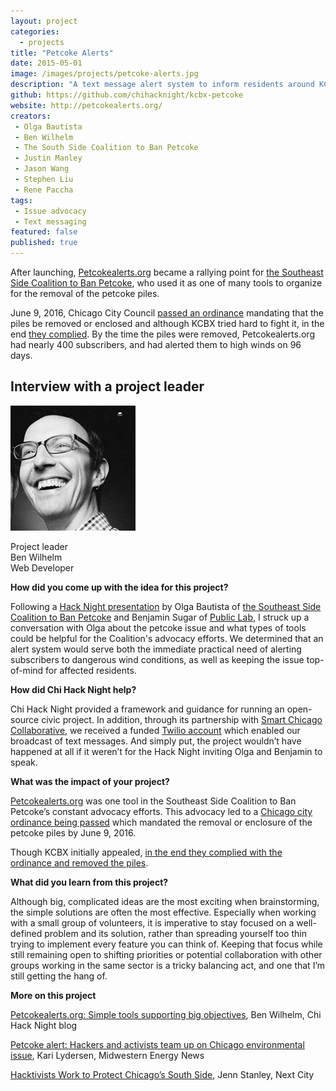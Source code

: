 ```yaml
---
layout: project
categories: 
  - projects
title: "Petcoke Alerts"
date: 2015-05-01
image: /images/projects/petcoke-alerts.jpg
description: "A text message alert system to inform residents around KCBX Terminals in Chicago's 10th Ward that windspeed is high, and that they are therefore at increased risk of exposure to petroleum coke ('petcoke')."
github: https://github.com/chihacknight/kcbx-petcoke
website: http://petcokealerts.org/
creators: 
 - Olga Bautista
 - Ben Wilhelm
 - The South Side Coalition to Ban Petcoke
 - Justin Manley
 - Jason Wang
 - Stephen Liu
 - Rene Paccha
tags:
 - Issue advocacy
 - Text messaging
featured: false
published: true
---
```


After launching, [Petcokealerts.org](http://petcokealerts.org/) became a rallying point for [the Southeast Side Coalition to Ban Petcoke](https://www.facebook.com/Chicago-South-East-Side-Coalition-To-Ban-Petcoke-848330295223606/), who used it as one of many tools to organize for the removal of the petcoke piles.

June 9, 2016, Chicago City Council [passed an ordinance](https://chicago.councilmatic.org/legislation/o-2014-9766/) mandating that the piles be removed or enclosed and although KCBX tried hard to fight it, in the end [they complied](http://progressillinois.com/quick-hits/content/2016/06/09/chicagos-southeast-siders-secure-petcoke-victory-detail-next-steps). By the time the piles were removed, Petcokealerts.org had nearly 400 subscribers, and had alerted them to high winds on 96 days.

<h2>Interview with a project leader</h2>

<p class='pull-left'>
<img class='img-rounded project-headshot hidden-phone' src='/images/people/benwilhelm.jpg' alt='Ben Wilhelm' />
</p>

<p>
Project leader<br />
Ben Wilhelm<br />
Web Developer
</p>

<div class='clearfix'></div>

**How did you come up with the idea for this project?**

Following a [Hack Night presentation](/events/2015/03/24/diy-environmental-monitoring.html) by Olga Bautista of [the Southeast Side Coalition to Ban Petcoke](https://www.facebook.com/Chicago-South-East-Side-Coalition-To-Ban-Petcoke-848330295223606/) and Benjamin Sugar of [Public Lab](http://publiclab.org/), I struck up a conversation with Olga about the petcoke issue and what types of tools could be helpful for the Coalition's advocacy efforts. We determined that an alert system would serve both the immediate practical need of alerting subscribers to dangerous wind conditions, as well as keeping the issue top-of-mind for affected residents.

**How did Chi Hack Night help?**

Chi Hack Night provided a framework and guidance for running an open-source civic project. In addition, through its partnership with [Smart Chicago Collaborative](http://smartchicagocollaborative.org/), we received a funded [Twilio account](http://twilio.com/) which enabled our broadcast of text messages. And simply put, the project wouldn’t have happened at all if it weren’t for the Hack Night inviting Olga and Benjamin to speak.

**What was the impact of your project?**

[Petcokealerts.org](http://petcokealerts.org/) was one tool in the Southeast Side Coalition to Ban Petcoke’s constant advocacy efforts. This advocacy led to a [Chicago city ordinance being passed](https://chicago.councilmatic.org/legislation/o-2014-9766/) which mandated the removal or enclosure of the petcoke piles by June 9, 2016. 

Though KCBX initially appealed, [in the end they complied with the ordinance and removed the piles](http://progressillinois.com/quick-hits/content/2016/06/09/chicagos-southeast-siders-secure-petcoke-victory-detail-next-steps).

**What did you learn from this project?**

Although big, complicated ideas are the most exciting when brainstorming, the simple solutions are often the most effective. Especially when working with a small group of volunteers, it is imperative to stay focused on a well-defined problem and its solution, rather than spreading yourself too thin trying to implement every feature you can think of. Keeping that focus while still remaining open to shifting priorities or potential collaboration with other groups working in the same sector is a tricky balancing act, and one that I’m still getting the hang of.

**More on this project**

[Petcokealerts.org: Simple tools supporting big objectives](
https://chihacknight.org/blog/2016/08/05/simple-tools-supporting-big-objectives.html), Ben Wilhelm, Chi Hack Night blog

[Petcoke alert: Hackers and activists team up on Chicago environmental issue](http://midwestenergynews.com/2015/08/28/petcoke-alert-hackers-and-activists-team-up-on-chicago-environmental-issue/), Kari Lydersen, Midwestern Energy News

[Hacktivists Work to Protect Chicago’s South Side](https://nextcity.org/daily/entry/hacktivists-chicago-air-pollution-petcoke-text-messages),  Jenn Stanley, Next City

